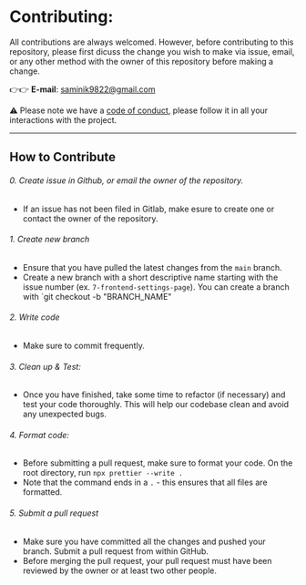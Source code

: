 # Contributing:

All contributions are always welcomed.
However, before contributing to this repository, please first dicuss the change you wish to make via issue, email, or any other method with the owner of this repository before making a change.

👉👉 **E-mail**: saminik9822@gmail.com

⚠️ Please note we have a [code of conduct](https://github.com/jhk29/schedulerBuddy/blob/main/docs/CODE_OF_CONDUCT.md), please follow it in all your interactions with the project.

---

## How to Contribute

###### 0. Create issue in Github, or email the owner of the repository.

- If an issue has not been filed in Gitlab, make esure to create one or contact the owner of the repository.

###### 1. Create new branch

- Ensure that you have pulled the latest changes from the `main` branch.
- Create a new branch with a short descriptive name starting with the issue number (ex. `7-frontend-settings-page`). You can create a branch with `git checkout -b "BRANCH_NAME"

###### 2. Write code

- Make sure to commit frequently.

###### 3. Clean up & Test:

- Once you have finished, take some time to refactor (if necessary) and test your code thoroughly. This will help our codebase clean and avoid any unexpected bugs.

###### 4. Format code:

- Before submitting a pull request, make sure to format your code. On the root directory, run `npx prettier --write .`
- Note that the command ends in a `.` - this ensures that all files are formatted.

###### 5. Submit a pull request

- Make sure you have committed all the changes and pushed your branch. Submit a pull request from within GitHub.
- Before merging the pull request, your pull request must have been reviewed by the owner or at least two other people.
